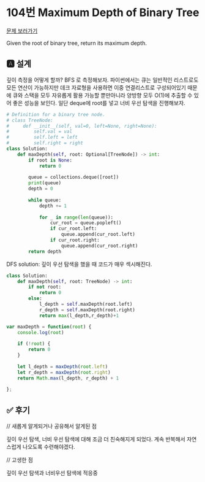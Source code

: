 
# 104번 Maximum Depth of Binary Tree
[문제 보러가기](https://leetcode.com/problems/maximum-depth-of-binary-tree/)

Given the root of binary tree, return its maximum depth.

## 🅰 설계
깊이 측정을 어떻게 할까? BFS 로 측정해보자.
파이썬에서는 큐는 일반적인 리스트로도 모든 연산이 가능하지만 데크 자료형을 사용하면 이중 연결리스트로 구성되어있기 때문에 큐와 스택을 모두 자유롭게 활용 가능할 뿐만아니라 양방향 모두 O(1)에 추출할 수 있어 좋은 성능을 보인다. 일단 deque에 root를 넣고 너비 우선 탐색을 진행해보자.

```python
# Definition for a binary tree node.
# class TreeNode:
#     def __init__(self, val=0, left=None, right=None):
#         self.val = val
#         self.left = left
#         self.right = right
class Solution:
    def maxDepth(self, root: Optional[TreeNode]) -> int:
        if root is None: 
            return 0
            
        queue = collections.deque([root])
        print(queue)        
        depth = 0 
        
        while queue:
            depth += 1
            
            for _ in range(len(queue)):
                cur_root = queue.popleft()
                if cur_root.left:
                    queue.append(cur_root.left)
                if cur_root.right: 
                    queue.append(cur_root.right)
        return depth
```

DFS solution: 깊이 우선 탐색을 했을 때 코드가 매우 섹시해진다.

```py
class Solution:
    def maxDepth(self, root: TreeNode) -> int:
        if not root:
            return 0
        else:
            l_depth = self.maxDepth(root.left)
            r_depth = self.maxDepth(root.right)
            return max(l_depth,r_depth)+1
```
```js
var maxDepth = function(root) {
    console.log(root)
    
    if (!root) {
        return 0
    }
    
    let l_depth = maxDepth(root.left)
    let r_depth = maxDepth(root.right)
    return Math.max(l_depth, r_depth) + 1
    
};
```
## ✅ 후기
// 새롭게 알게되거나 공유해서 알게된 점

깊이 우선 탐색, 너비 우선 탐색에 대해 조금 더 친숙해지게 되었다. 계속 반복해서 자연스럽게 나오도록 수련해야겠다.


// 고생한 점

깊이 우선 탐색과 너비우선 탐색에 적응중